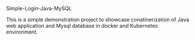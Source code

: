 Simple-Login-Java-MySQL

This is a simple demonstration project to showcase conatinerization of Java web application and Mysql database in docker and Kubernetes environment.



